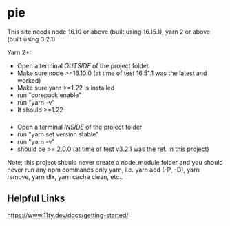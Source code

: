 # pie

This site needs node 16.10 or above (built using 16.15.1), yarn 2 or above (built using 3.2.1)

Yarn 2+:

- Open a terminal *OUTSIDE* of the project folder
- Make sure node >=16.10.0 (at time of test 16.51.1 was the latest and worked)
- Make sure yarn >=1.22 is installed
- run "corepack enable"
- run "yarn -v"
- It should >=1.22
###
- Open a terminal *INSIDE* of the project folder
- run "yarn set version stable"
- run "yarn -v"
- should be >= 2.0.0 (at time of test v3.2.1 was the ref. in this project)

Note; this project should never create a node_module folder and you should never run any npm commands only yarn, i.e. yarn add (-P, -D), yarn remove, yarn dlx, yarn cache clean, etc..

## Helpful Links

https://www.11ty.dev/docs/getting-started/
